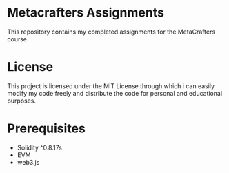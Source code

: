 # Metacrafters Assignments
This repository contains my completed assignments for the MetaCrafters course.
# License
This project is licensed under the MIT License through which i can easily modify my code freely and distribute the code for personal and educational purposes.
# Prerequisites
 + Solidity ^0.8.17s
 + EVM
 + web3.js
